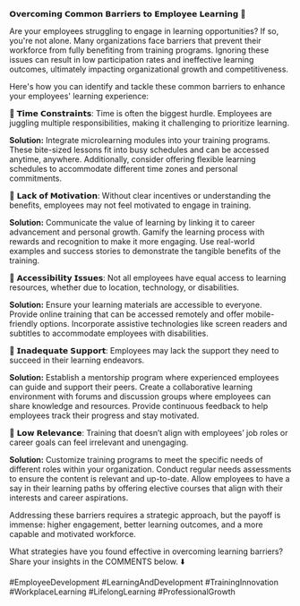 𝗢𝘃𝗲𝗿𝗰𝗼𝗺𝗶𝗻𝗴 𝗖𝗼𝗺𝗺𝗼𝗻 𝗕𝗮𝗿𝗿𝗶𝗲𝗿𝘀 𝘁𝗼 𝗘𝗺𝗽𝗹𝗼𝘆𝗲𝗲 𝗟𝗲𝗮𝗿𝗻𝗶𝗻𝗴 🚀

Are your employees struggling to engage in learning opportunities? If so, you're not alone. Many organizations face barriers that prevent their workforce from fully benefiting from training programs. Ignoring these issues can result in low participation rates and ineffective learning outcomes, ultimately impacting organizational growth and competitiveness.

Here's how you can identify and tackle these common barriers to enhance your employees' learning experience:

📌 𝗧𝗶𝗺𝗲 𝗖𝗼𝗻𝘀𝘁𝗿𝗮𝗶𝗻𝘁𝘀:
Time is often the biggest hurdle. Employees are juggling multiple responsibilities, making it challenging to prioritize learning.

**Solution:** Integrate microlearning modules into your training programs. These bite-sized lessons fit into busy schedules and can be accessed anytime, anywhere. Additionally, consider offering flexible learning schedules to accommodate different time zones and personal commitments.

📌 𝗟𝗮𝗰𝗸 𝗼𝗳 𝗠𝗼𝘁𝗶𝘃𝗮𝘁𝗶𝗼𝗻:
Without clear incentives or understanding the benefits, employees may not feel motivated to engage in training.

**Solution:** Communicate the value of learning by linking it to career advancement and personal growth. Gamify the learning process with rewards and recognition to make it more engaging. Use real-world examples and success stories to demonstrate the tangible benefits of the training.

📌 𝗔𝗰𝗰𝗲𝘀𝘀𝗶𝗯𝗶𝗹𝗶𝘁𝘆 𝗜𝘀𝘀𝘂𝗲𝘀:
Not all employees have equal access to learning resources, whether due to location, technology, or disabilities.

**Solution:** Ensure your learning materials are accessible to everyone. Provide online training that can be accessed remotely and offer mobile-friendly options. Incorporate assistive technologies like screen readers and subtitles to accommodate employees with disabilities.

📌 𝗜𝗻𝗮𝗱𝗲𝗾𝘂𝗮𝘁𝗲 𝗦𝘂𝗽𝗽𝗼𝗿𝘁:
Employees may lack the support they need to succeed in their learning endeavors.

**Solution:** Establish a mentorship program where experienced employees can guide and support their peers. Create a collaborative learning environment with forums and discussion groups where employees can share knowledge and resources. Provide continuous feedback to help employees track their progress and stay motivated.

📌 𝗟𝗼𝘄 𝗥𝗲𝗹𝗲𝘃𝗮𝗻𝗰𝗲:
Training that doesn’t align with employees’ job roles or career goals can feel irrelevant and unengaging.

**Solution:** Customize training programs to meet the specific needs of different roles within your organization. Conduct regular needs assessments to ensure the content is relevant and up-to-date. Allow employees to have a say in their learning paths by offering elective courses that align with their interests and career aspirations.

Addressing these barriers requires a strategic approach, but the payoff is immense: higher engagement, better learning outcomes, and a more capable and motivated workforce. 

What strategies have you found effective in overcoming learning barriers? Share your insights in the COMMENTS below. ⬇️

#EmployeeDevelopment #LearningAndDevelopment #TrainingInnovation #WorkplaceLearning #LifelongLearning #ProfessionalGrowth
